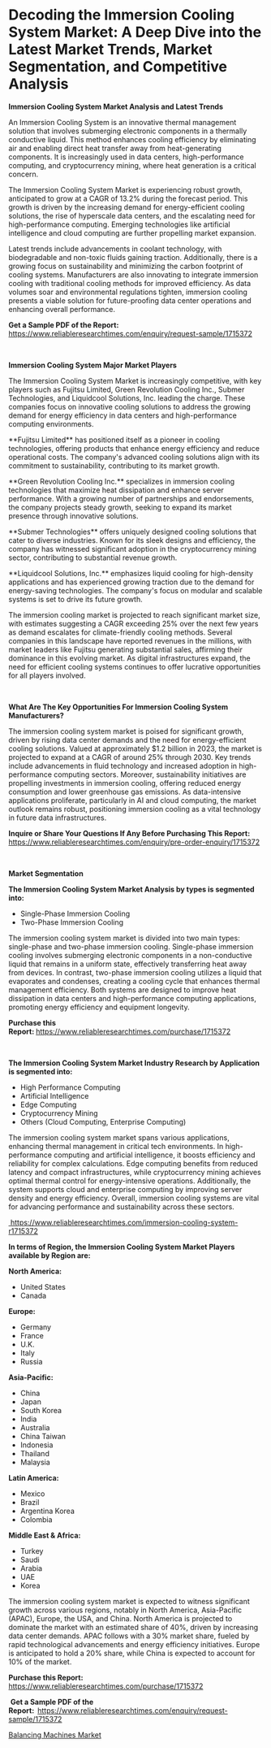 <p><h1>Decoding the Immersion Cooling System Market: A Deep Dive into the Latest Market Trends, Market Segmentation, and Competitive Analysis</h1></p><p><strong>Immersion Cooling System Market Analysis and Latest Trends</strong></p>
<p><p>An Immersion Cooling System is an innovative thermal management solution that involves submerging electronic components in a thermally conductive liquid. This method enhances cooling efficiency by eliminating air and enabling direct heat transfer away from heat-generating components. It is increasingly used in data centers, high-performance computing, and cryptocurrency mining, where heat generation is a critical concern.</p><p>The Immersion Cooling System Market is experiencing robust growth, anticipated to grow at a CAGR of 13.2% during the forecast period. This growth is driven by the increasing demand for energy-efficient cooling solutions, the rise of hyperscale data centers, and the escalating need for high-performance computing. Emerging technologies like artificial intelligence and cloud computing are further propelling market expansion.</p><p>Latest trends include advancements in coolant technology, with biodegradable and non-toxic fluids gaining traction. Additionally, there is a growing focus on sustainability and minimizing the carbon footprint of cooling systems. Manufacturers are also innovating to integrate immersion cooling with traditional cooling methods for improved efficiency. As data volumes soar and environmental regulations tighten, immersion cooling presents a viable solution for future-proofing data center operations and enhancing overall performance.</p></p>
<p><strong>Get a Sample PDF of the Report:&nbsp;</strong> <a href="https://www.reliableresearchtimes.com/enquiry/request-sample/1715372?utm_campaign=3060&utm_medium=2&utm_source=Github&utm_content=ia&utm_term=10042025&utm_id=immersion-cooling-system">https://www.reliableresearchtimes.com/enquiry/request-sample/1715372</a></p>
<p>&nbsp;</p>
<p><strong>Immersion Cooling System Major Market Players</strong></p>
<p><p>The Immersion Cooling System Market is increasingly competitive, with key players such as Fujitsu Limited, Green Revolution Cooling Inc., Submer Technologies, and Liquidcool Solutions, Inc. leading the charge. These companies focus on innovative cooling solutions to address the growing demand for energy efficiency in data centers and high-performance computing environments.</p><p>**Fujitsu Limited** has positioned itself as a pioneer in cooling technologies, offering products that enhance energy efficiency and reduce operational costs. The company's advanced cooling solutions align with its commitment to sustainability, contributing to its market growth.</p><p>**Green Revolution Cooling Inc.** specializes in immersion cooling technologies that maximize heat dissipation and enhance server performance. With a growing number of partnerships and endorsements, the company projects steady growth, seeking to expand its market presence through innovative solutions.</p><p>**Submer Technologies** offers uniquely designed cooling solutions that cater to diverse industries. Known for its sleek designs and efficiency, the company has witnessed significant adoption in the cryptocurrency mining sector, contributing to substantial revenue growth. </p><p>**Liquidcool Solutions, Inc.** emphasizes liquid cooling for high-density applications and has experienced growing traction due to the demand for energy-saving technologies. The company's focus on modular and scalable systems is set to drive its future growth.</p><p>The immersion cooling market is projected to reach significant market size, with estimates suggesting a CAGR exceeding 25% over the next few years as demand escalates for climate-friendly cooling methods. Several companies in this landscape have reported revenues in the millions, with market leaders like Fujitsu generating substantial sales, affirming their dominance in this evolving market. As digital infrastructures expand, the need for efficient cooling systems continues to offer lucrative opportunities for all players involved.</p></p>
<p>&nbsp;</p>
<p><strong>What Are The Key Opportunities For Immersion Cooling System Manufacturers?</strong></p>
<p><p>The immersion cooling system market is poised for significant growth, driven by rising data center demands and the need for energy-efficient cooling solutions. Valued at approximately $1.2 billion in 2023, the market is projected to expand at a CAGR of around 25% through 2030. Key trends include advancements in fluid technology and increased adoption in high-performance computing sectors. Moreover, sustainability initiatives are propelling investments in immersion cooling, offering reduced energy consumption and lower greenhouse gas emissions. As data-intensive applications proliferate, particularly in AI and cloud computing, the market outlook remains robust, positioning immersion cooling as a vital technology in future data infrastructures.</p></p>
<p><strong>Inquire or Share Your Questions If Any Before Purchasing This Report:</strong> <a href="https://www.reliableresearchtimes.com/enquiry/pre-order-enquiry/1715372?utm_campaign=3060&utm_medium=2&utm_source=Github&utm_content=ia&utm_term=10042025&utm_id=immersion-cooling-system">https://www.reliableresearchtimes.com/enquiry/pre-order-enquiry/1715372</a></p>
<p>&nbsp;</p>
<p><strong>Market Segmentation</strong></p>
<p><strong>The Immersion Cooling System Market Analysis by types is segmented into:</strong></p>
<p><ul><li>Single-Phase Immersion Cooling</li><li>Two-Phase Immersion Cooling</li></ul></p>
<p><p>The immersion cooling system market is divided into two main types: single-phase and two-phase immersion cooling. Single-phase immersion cooling involves submerging electronic components in a non-conductive liquid that remains in a uniform state, effectively transferring heat away from devices. In contrast, two-phase immersion cooling utilizes a liquid that evaporates and condenses, creating a cooling cycle that enhances thermal management efficiency. Both systems are designed to improve heat dissipation in data centers and high-performance computing applications, promoting energy efficiency and equipment longevity.</p></p>
<p><strong>Purchase this Report:&nbsp;</strong><a href="https://www.reliableresearchtimes.com/purchase/1715372?utm_campaign=3060&utm_medium=2&utm_source=Github&utm_content=ia&utm_term=10042025&utm_id=immersion-cooling-system">https://www.reliableresearchtimes.com/purchase/1715372</a></p>
<p>&nbsp;</p>
<p><strong>The Immersion Cooling System Market Industry Research by Application is segmented into:</strong></p>
<p><ul><li>High Performance Computing</li><li>Artificial Intelligence</li><li>Edge Computing</li><li>Cryptocurrency Mining</li><li>Others (Cloud Computing, Enterprise Computing)</li></ul></p>
<p><p>The immersion cooling system market spans various applications, enhancing thermal management in critical tech environments. In high-performance computing and artificial intelligence, it boosts efficiency and reliability for complex calculations. Edge computing benefits from reduced latency and compact infrastructures, while cryptocurrency mining achieves optimal thermal control for energy-intensive operations. Additionally, the system supports cloud and enterprise computing by improving server density and energy efficiency. Overall, immersion cooling systems are vital for advancing performance and sustainability across these sectors.</p></p>
<p><a href="https://www.reliableresearchtimes.com/immersion-cooling-system-r1715372?utm_campaign=3060&utm_medium=2&utm_source=Github&utm_content=ia&utm_term=10042025&utm_id=immersion-cooling-system">&nbsp;https://www.reliableresearchtimes.com/immersion-cooling-system-r1715372</a></p>
<p><strong>In terms of Region, the Immersion Cooling System Market Players available by Region are:</strong></p>
<p>
    <p> <strong> North America: </strong>
        <ul>
            <li>United States</li>
            <li>Canada</li>
        </ul>
        </p> 
    <p> <strong> Europe: </strong>
        <ul>
            <li>Germany</li>
            <li>France</li>
            <li>U.K.</li>
            <li>Italy</li>
            <li>Russia</li>
        </ul>
        </p> 
    <p> <strong> Asia-Pacific: </strong>
        <ul>
            <li>China</li>
            <li>Japan</li>
            <li>South Korea</li>
            <li>India</li>
            <li>Australia</li>
            <li>China Taiwan</li>
            <li>Indonesia</li>
            <li>Thailand</li>
            <li>Malaysia</li>
        </ul>
        </p> 
    <p> <strong> Latin America: </strong>
        <ul>
            <li>Mexico</li>
            <li>Brazil</li>
            <li>Argentina Korea</li>
            <li>Colombia</li>
        </ul>
        </p> 
    <p> <strong> Middle East & Africa: </strong>
        <ul>
            <li>Turkey</li>
            <li>Saudi</li>
            <li>Arabia</li>
            <li>UAE</li>
            <li>Korea</li>
        </ul>
    </p>
    </p>
<p><p>The immersion cooling system market is expected to witness significant growth across various regions, notably in North America, Asia-Pacific (APAC), Europe, the USA, and China. North America is projected to dominate the market with an estimated share of 40%, driven by increasing data center demands. APAC follows with a 30% market share, fueled by rapid technological advancements and energy efficiency initiatives. Europe is anticipated to hold a 20% share, while China is expected to account for 10% of the market.</p></p>
<p><strong>Purchase this Report: </strong><a href="https://www.reliableresearchtimes.com/purchase/1715372?utm_campaign=3060&utm_medium=2&utm_source=Github&utm_content=ia&utm_term=10042025&utm_id=immersion-cooling-system">https://www.reliableresearchtimes.com/purchase/1715372</a></p>
<p>&nbsp;<strong>Get a Sample PDF of the Report:&nbsp;&nbsp;</strong><a href="https://www.reliableresearchtimes.com/enquiry/request-sample/1715372?utm_campaign=3060&utm_medium=2&utm_source=Github&utm_content=ia&utm_term=10042025&utm_id=immersion-cooling-system">https://www.reliableresearchtimes.com/enquiry/request-sample/1715372</a></p>
<p><strong></strong></p>
<p><p><a href="https://github.com/rreynagjysma65/Market-Research-Report-List-1/blob/main/balancing-machines-market.md?utm_campaign=3060&utm_medium=2&utm_source=Github&utm_content=ia&utm_term=10042025&utm_id=immersion-cooling-system">Balancing Machines Market</a></p></p>